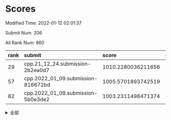 # Scores

Modified Time: 2022-01-12 02:01:37

Submit Num: 206

All Rank Num: 860

| rank |               submit               |       score        |       sigma        | pk_num |
| :--- | :--------------------------------- | :----------------- | :----------------- | :----- |
| 29   | cpp.21_12_24.submission-2b2ea0d7   | 1010.2280036211656 | 1.9083901752997336 | 14     |
| 57   | cpp.2022_01_09.submission-816672bd | 1005.5701893742519 | 1.597210373472462  | 15     |
| 82   | cpp.2022_01_09.submission-5b0e3de2 | 1003.2311498471374 | 1.6529282742870735 | 13     |


<details>
<summary>全部</summary>

| rank |                 submit                 |       score        |       sigma        | pk_num |
| :--- | :------------------------------------- | :----------------- | :----------------- | :----- |
| 1    | gobigger.level_3.submission_level_3_36 | 1017.9814869134611 | 2.5191386312574924 | 14     |
| 2    | gobigger.level_3.submission_level_3_1  | 1014.3728365224174 | 1.7807677445199992 | 16     |
| 3    | gobigger.level_3.submission_level_3_28 | 1013.9438755340606 | 2.070689407062635  | 16     |
| 4    | gobigger.level_3.submission_level_3_44 | 1013.702055681824  | 1.9355741826595043 | 16     |
| 5    | gobigger.level_3.submission_level_3_14 | 1013.3424042495453 | 2.019091033592613  | 15     |
| 6    | gobigger.level_3.submission_level_3_29 | 1013.16008709982   | 1.8615075309914275 | 17     |
| 7    | gobigger.level_3.submission_level_3_35 | 1012.8524176907225 | 1.6826546955318906 | 17     |
| 8    | gobigger.level_3.submission_level_3_26 | 1012.6489083794473 | 1.821869595441628  | 15     |
| 9    | gobigger.level_3.submission_level_3_22 | 1012.4279862486676 | 1.6512775178512962 | 17     |
| 10   | gobigger.level_3.submission_level_3_12 | 1012.2854728403643 | 1.8067418848658074 | 16     |
| 11   | gobigger.level_3.submission_level_3_4  | 1012.2409758497176 | 1.920145372102489  | 14     |
| 12   | gobigger.level_3.submission_level_3_18 | 1012.072693482584  | 1.5342588223158633 | 18     |
| 13   | gobigger.level_3.submission_level_3_38 | 1012.0401176859166 | 1.7254380001922354 | 16     |
| 14   | gobigger.level_3.submission_level_3_2  | 1011.9872919980539 | 1.7804005203424778 | 15     |
| 15   | gobigger.level_3.submission_level_3_27 | 1011.7738566944828 | 1.7989205894871028 | 16     |
| 16   | gobigger.level_3.submission_level_3_45 | 1011.5321263604508 | 1.8235493238760707 | 16     |
| 17   | gobigger.level_3.submission_level_3_25 | 1011.5158499973767 | 1.8501607948854333 | 17     |
| 18   | gobigger.level_3.submission_level_3_15 | 1011.5140570197585 | 1.6597861276027903 | 18     |
| 19   | gobigger.level_3.submission_level_3_7  | 1011.4798247786259 | 2.0080211698879555 | 14     |
| 20   | gobigger.level_3.submission_level_3_21 | 1011.4602898042251 | 1.6231799956222173 | 19     |
| 21   | gobigger.level_3.submission_level_3_32 | 1011.4314414405046 | 1.6150543047920927 | 16     |
| 22   | gobigger.level_3.submission_level_3_0  | 1011.418724398282  | 1.5315273292377465 | 18     |
| 23   | gobigger.level_3.submission_level_3_40 | 1011.0206398542119 | 1.4714636397721024 | 17     |
| 24   | gobigger.level_3.submission_level_3_11 | 1010.9390251992027 | 1.6851520578471453 | 17     |
| 25   | gobigger.level_3.submission_level_3_46 | 1010.8963846279106 | 1.5481999323808897 | 19     |
| 26   | gobigger.level_3.submission_level_3_37 | 1010.8243700038023 | 1.6899390346654775 | 17     |
| 27   | gobigger.level_3.submission_level_3_6  | 1010.3346958259629 | 1.5109659406170353 | 19     |
| 28   | gobigger.level_3.submission_level_3_17 | 1010.2868926529345 | 1.717468833249665  | 16     |
| 29   | cpp.21_12_24.submission-2b2ea0d7       | 1010.2280036211656 | 1.9083901752997336 | 14     |
| 30   | gobigger.level_3.submission_level_3_19 | 1010.1280090295601 | 1.7070803223804036 | 16     |
| 31   | gobigger.level_3.submission_level_3_34 | 1010.1192150912889 | 2.083513192668962  | 13     |
| 32   | gobigger.level_3.submission_level_3_20 | 1010.0166877475957 | 1.5256050344836325 | 18     |
| 33   | gobigger.level_3.submission_level_3_3  | 1009.9646671718201 | 1.6167804218762336 | 20     |
| 34   | gobigger.level_3.submission_level_3_30 | 1009.4788467460734 | 1.686305151570194  | 16     |
| 35   | gobigger.level_3.submission_level_3_13 | 1009.4002588241488 | 1.644976404697803  | 17     |
| 36   | gobigger.level_3.submission_level_3_5  | 1009.3157565658909 | 1.662909219725453  | 15     |
| 37   | gobigger.level_3.submission_level_3_47 | 1009.299029584641  | 1.5917400737045633 | 17     |
| 38   | gobigger.level_3.submission_level_3_23 | 1009.2866094151132 | 1.8328239308920726 | 15     |
| 39   | gobigger.level_3.submission_level_3_8  | 1009.140185235212  | 1.7038395928878338 | 15     |
| 40   | gobigger.level_3.submission_level_3_24 | 1008.9201121673491 | 1.7254188672869473 | 19     |
| 41   | gobigger.level_3.submission_level_3_31 | 1008.8887524623749 | 1.6759232997381046 | 19     |
| 42   | gobigger.level_3.submission_level_3_10 | 1008.8057490241027 | 1.5887170569547509 | 17     |
| 43   | gobigger.level_3.submission_level_3_48 | 1008.6749589798494 | 1.7659369949454482 | 14     |
| 44   | gobigger.level_3.submission_level_3_41 | 1008.5692669718302 | 1.6775466389580638 | 15     |
| 45   | gobigger.level_3.submission_level_3_42 | 1008.5110768284937 | 1.5137362701992805 | 19     |
| 46   | gobigger.level_3.submission_level_3_16 | 1008.4121337472731 | 1.7025392627860094 | 15     |
| 47   | gobigger.level_3.submission_level_3_33 | 1007.7712219261844 | 1.590980221597139  | 15     |
| 48   | gobigger.level_3.submission_level_3_43 | 1007.735155728928  | 1.572754013200515  | 16     |
| 49   | gobigger.level_3.submission_level_3_49 | 1007.6693217410955 | 1.390236519478238  | 19     |
| 50   | gobigger.level_1.submission_level_1_35 | 1007.3809401802051 | 1.8485235151408166 | 13     |
| 51   | gobigger.level_3.submission_level_3_9  | 1006.7263288353221 | 1.6868672979298072 | 16     |
| 52   | gobigger.level_3.submission_level_3_39 | 1006.7002236228393 | 1.4173086788809102 | 21     |
| 53   | gobigger.level_1.submission_level_1_9  | 1006.640199635666  | 1.432078073325546  | 19     |
| 54   | gobigger.level_1.submission_level_1_27 | 1006.3981391587482 | 1.7481879189499783 | 13     |
| 55   | gobigger.level_1.submission_level_1_13 | 1006.0602365496168 | 1.570642272565983  | 13     |
| 56   | gobigger.jsonzb.submission_level_4_0   | 1005.6209133646095 | 1.5289960520949424 | 14     |
| 57   | cpp.2022_01_09.submission-816672bd     | 1005.5701893742519 | 1.597210373472462  | 15     |
| 58   | gobigger.level_1.submission_level_1_44 | 1005.0177520867909 | 1.5891363717570413 | 17     |
| 59   | gobigger.level_1.submission_level_1_25 | 1004.9906124763299 | 1.5763448153402873 | 15     |
| 60   | gobigger.level_1.submission_level_1_2  | 1004.8109389864139 | 1.4930392760955222 | 18     |
| 61   | gobigger.level_1.submission_level_1_47 | 1004.7931950163525 | 1.7749152685347795 | 14     |
| 62   | gobigger.level_1.submission_level_1_41 | 1004.7930962951789 | 1.6639229996143987 | 12     |
| 63   | gobigger.level_1.submission_level_1_30 | 1004.7890641399716 | 1.5572533653587322 | 15     |
| 64   | gobigger.level_1.submission_level_1_8  | 1004.5207348529593 | 1.557329049850911  | 16     |
| 65   | gobigger.level_1.submission_level_1_29 | 1004.4910550198189 | 1.5187613182869242 | 17     |
| 66   | gobigger.level_1.submission_level_1_42 | 1004.4650292751743 | 1.4545247467091387 | 15     |
| 67   | gobigger.level_1.submission_level_1_16 | 1004.3981773845096 | 1.5228832944557327 | 15     |
| 68   | gobigger.level_1.submission_level_1_45 | 1004.3773117587981 | 1.493332119957999  | 16     |
| 69   | gobigger.level_1.submission_level_1_21 | 1004.2302076677447 | 1.37647991670485   | 22     |
| 70   | gobigger.level_1.submission_level_1_6  | 1004.0633589698848 | 1.3997175558090098 | 20     |
| 71   | gobigger.level_1.submission_level_1_5  | 1004.0575778201563 | 1.5576520481387786 | 16     |
| 72   | gobigger.level_1.submission_level_1_4  | 1003.922493773919  | 1.3868495508992154 | 19     |
| 73   | gobigger.level_1.submission_level_1_1  | 1003.7358042766815 | 1.7533892552608688 | 14     |
| 74   | gobigger.level_1.submission_level_1_39 | 1003.6386360260187 | 1.4327503846300258 | 18     |
| 75   | gobigger.level_1.submission_level_1_43 | 1003.623805112239  | 1.3224745984670645 | 20     |
| 76   | gobigger.level_1.submission_level_1_31 | 1003.5134010030459 | 1.4540914154499789 | 17     |
| 77   | gobigger.level_1.submission_level_1_36 | 1003.4053330232283 | 1.5258928574535806 | 17     |
| 78   | gobigger.level_1.submission_level_1_12 | 1003.3925115421575 | 1.5886545890182198 | 15     |
| 79   | gobigger.level_1.submission_level_1_18 | 1003.3271270477939 | 1.5053442915121082 | 17     |
| 80   | gobigger.level_1.submission_level_1_33 | 1003.3220687781416 | 1.4789109499356763 | 17     |
| 81   | gobigger.level_1.submission_level_1_11 | 1003.2663384476042 | 1.4317241872383055 | 18     |
| 82   | cpp.2022_01_09.submission-5b0e3de2     | 1003.2311498471374 | 1.6529282742870735 | 13     |
| 83   | gobigger.level_1.submission_level_1_17 | 1002.9372385082927 | 1.489664139268212  | 17     |
| 84   | gobigger.level_1.submission_level_1_20 | 1002.8892697826159 | 1.4590109876054946 | 14     |
| 85   | gobigger.level_1.submission_level_1_32 | 1002.8138607507709 | 1.4177079502775396 | 18     |
| 86   | gobigger.level_1.submission_level_1_15 | 1002.7643642776287 | 1.451041094385379  | 17     |
| 87   | gobigger.level_1.submission_level_1_26 | 1002.7094910736662 | 1.685941134973119  | 14     |
| 88   | gobigger.level_1.submission_level_1_24 | 1002.6852540880949 | 1.4743793052335366 | 19     |
| 89   | gobigger.level_1.submission_level_1_22 | 1002.6796609563415 | 1.6080604762951263 | 14     |
| 90   | gobigger.level_1.submission_level_1_38 | 1002.6718835320894 | 1.6587620907179572 | 14     |
| 91   | gobigger.level_1.submission_level_1_23 | 1002.6029138633133 | 1.3392013591344056 | 20     |
| 92   | gobigger.level_1.submission_level_1_14 | 1002.3870219211893 | 1.4683346691418806 | 17     |
| 93   | gobigger.level_1.submission_level_1_48 | 1002.3084091640544 | 1.4997622496220326 | 14     |
| 94   | gobigger.level_1.submission_level_1_34 | 1002.2982704840255 | 1.5077405604082628 | 15     |
| 95   | gobigger.level_1.submission_level_1_46 | 1002.0201300743745 | 1.5592028637321749 | 15     |
| 96   | gobigger.level_1.submission_level_1_3  | 1001.9867509807372 | 1.3839330066634725 | 20     |
| 97   | gobigger.level_1.submission_level_1_28 | 1001.8190820893683 | 1.411387342085877  | 19     |
| 98   | gobigger.level_1.submission_level_1_7  | 1001.8085792729229 | 1.4310522333373543 | 18     |
| 99   | gobigger.level_1.submission_level_1_49 | 1001.6276161705288 | 1.2508172033949947 | 25     |
| 100  | gobigger.level_1.submission_level_1_37 | 1001.5632569291773 | 1.6193069072703736 | 16     |
| 101  | gobigger.level_1.submission_level_1_0  | 1000.99996293193   | 1.4323750061587637 | 17     |
| 102  | gobigger.level_1.submission_level_1_19 | 1000.9693922659835 | 1.516359377783121  | 14     |
| 103  | gobigger.level_1.submission_level_1_10 | 1000.2407008096128 | 1.551029582200694  | 16     |
| 104  | gobigger.random.submission_random_46   | 998.8579826691653  | 1.4529821415555677 | 14     |
| 105  | gobigger.level_1.submission_level_1_40 | 998.5396030970229  | 1.6236893839602513 | 15     |
| 106  | gobigger.random.submission_random_17   | 998.0336939216396  | 1.497743064487511  | 14     |
| 107  | gobigger.random.submission_random_19   | 998.009697915382   | 1.5733486765049658 | 14     |
| 108  | gobigger.random.submission_random_15   | 997.5891677745971  | 1.5568499573774472 | 13     |
| 109  | gobigger.random.submission_random_18   | 997.5569876714129  | 1.3222700693659066 | 18     |
| 110  | gobigger.random.submission_random_1    | 997.4927935968434  | 1.5883895956244336 | 16     |
| 111  | gobigger.random.submission_random_8    | 997.1928000951875  | 1.3730977966462807 | 19     |
| 112  | gobigger.random.submission_random_35   | 997.1758417340834  | 1.4511385792052724 | 19     |
| 113  | gobigger.random.submission_random_0    | 997.1612723936636  | 1.383615969970897  | 18     |
| 114  | gobigger.random.submission_random_9    | 997.1142470243271  | 1.4870988166919856 | 16     |
| 115  | gobigger.random.submission_random_25   | 997.0509688497178  | 1.352421017541511  | 19     |
| 116  | gobigger.random.submission_random_14   | 997.0417094055645  | 1.3209488219868235 | 21     |
| 117  | gobigger.random.submission_random_13   | 996.9284652373203  | 1.3337326993502057 | 20     |
| 118  | gobigger.random.submission_random_26   | 996.8814127030669  | 1.535697883357579  | 14     |
| 119  | gobigger.random.submission_random_36   | 996.71838991987    | 1.5111088067446719 | 17     |
| 120  | gobigger.random.submission_random_38   | 996.6842496168381  | 1.4144949093048271 | 19     |
| 121  | gobigger.random.submission_random_22   | 996.650270112706   | 1.3032856233440866 | 18     |
| 122  | gobigger.random.submission_random_49   | 996.5814980164922  | 1.3877818915658449 | 16     |
| 123  | gobigger.random.submission_random_6    | 996.5102833562888  | 1.5990348932828407 | 14     |
| 124  | gobigger.level_2.submission_level_2_38 | 996.5005103537891  | 1.4056849150233748 | 21     |
| 125  | gobigger.random.submission_random_48   | 996.4937312622744  | 1.4261418995236337 | 18     |
| 126  | gobigger.random.submission_random_44   | 996.4802888282364  | 1.482110227263943  | 15     |
| 127  | gobigger.random.submission_random_4    | 996.4382623608512  | 1.3913366047253137 | 18     |
| 128  | gobigger.random.submission_random_42   | 996.3172545186768  | 1.4534510658753617 | 17     |
| 129  | gobigger.random.submission_random_20   | 996.2389609852817  | 1.4570524788005605 | 18     |
| 130  | gobigger.random.submission_random_40   | 996.1667814138106  | 1.398996546673099  | 16     |
| 131  | gobigger.random.submission_random_29   | 996.1197635878947  | 1.3455858700264633 | 18     |
| 132  | gobigger.random.submission_random_5    | 996.1186072917828  | 1.3253757531782806 | 20     |
| 133  | gobigger.level_2.submission_level_2_49 | 996.0831292968231  | 1.5015648385761509 | 18     |
| 134  | gobigger.random.submission_random_31   | 996.0398996403896  | 1.4839234227313784 | 16     |
| 135  | gobigger.random.submission_random_16   | 995.9349471855855  | 1.5050171706809967 | 15     |
| 136  | gobigger.random.submission_random_41   | 995.8161011738451  | 1.6593309896712427 | 13     |
| 137  | gobigger.level_2.submission_level_2_40 | 995.7939599237517  | 1.5622029423078465 | 17     |
| 138  | gobigger.random.submission_random_10   | 995.6854992273067  | 1.4784963078980495 | 17     |
| 139  | gobigger.level_2.submission_level_2_15 | 995.675011223165   | 1.5768608528660653 | 17     |
| 140  | gobigger.level_2.submission_level_2_27 | 995.5961479975924  | 1.3983332097393488 | 17     |
| 141  | gobigger.random.submission_random_32   | 995.5883912811418  | 1.72267613345291   | 13     |
| 142  | gobigger.random.submission_random_7    | 995.5871429390589  | 1.6153903444669817 | 13     |
| 143  | gobigger.random.submission_random_24   | 995.5598224800619  | 1.2990659756971628 | 21     |
| 144  | gobigger.random.submission_random_34   | 995.5224640607026  | 1.4650622926043075 | 19     |
| 145  | gobigger.random.submission_random_30   | 995.5067323341976  | 1.5033693600565947 | 16     |
| 146  | gobigger.random.submission_random_2    | 995.5001874367773  | 1.521026770342985  | 17     |
| 147  | gobigger.random.submission_random_23   | 995.326423313334   | 1.3337171851903802 | 19     |
| 148  | gobigger.random.submission_random_39   | 995.2302292973015  | 1.4324050732543359 | 18     |
| 149  | gobigger.level_2.submission_level_2_12 | 995.2240796824437  | 1.4146233433701605 | 18     |
| 150  | gobigger.random.submission_random_47   | 995.2082719713206  | 1.582596951512538  | 17     |
| 151  | gobigger.level_2.submission_level_2_31 | 995.1353974514965  | 1.4734102027536338 | 16     |
| 152  | gobigger.random.submission_random_27   | 995.0326443423095  | 1.4880075460673745 | 16     |
| 153  | gobigger.level_2.submission_level_2_33 | 994.9600034015272  | 1.4852615064863113 | 17     |
| 154  | gobigger.random.submission_random_43   | 994.9597432101717  | 1.31758427837667   | 19     |
| 155  | gobigger.random.submission_random_37   | 994.905779907219   | 1.3170899109862    | 22     |
| 156  | gobigger.random.submission_random_45   | 994.8919947933936  | 1.509482792452196  | 15     |
| 157  | gobigger.level_2.submission_level_2_25 | 994.7112125102423  | 1.5167489590709873 | 19     |
| 158  | gobigger.level_2.submission_level_2_37 | 994.6274845626585  | 1.360927004265378  | 22     |
| 159  | gobigger.level_2.submission_level_2_6  | 994.4774138486944  | 1.6328727653014736 | 14     |
| 160  | gobigger.random.submission_random_21   | 994.4594401507493  | 1.7135013930502563 | 15     |
| 161  | gobigger.level_2.submission_level_2_32 | 994.3910364157139  | 1.5702690281474854 | 16     |
| 162  | gobigger.level_2.submission_level_2_16 | 994.2828780466135  | 1.4797771840796008 | 19     |
| 163  | gobigger.level_2.submission_level_2_11 | 994.0542606558439  | 1.411653279914069  | 21     |
| 164  | gobigger.random.submission_random_28   | 994.0455823435476  | 1.404330875093935  | 18     |
| 165  | gobigger.level_2.submission_level_2_19 | 993.9649890733824  | 1.4896801948887801 | 16     |
| 166  | gobigger.level_2.submission_level_2_29 | 993.9225084651096  | 1.92052856591711   | 11     |
| 167  | gobigger.random.submission_random_12   | 993.919790581816   | 1.722545392275117  | 16     |
| 168  | gobigger.level_2.submission_level_2_36 | 993.7005447297167  | 1.312987661503062  | 23     |
| 169  | gobigger.random.submission_random_33   | 993.5607029453539  | 1.48729000134516   | 17     |
| 170  | gobigger.random.submission_random_11   | 993.5299739633954  | 1.4760398913447113 | 19     |
| 171  | gobigger.level_2.submission_level_2_43 | 993.5191370151044  | 1.4052346155897881 | 17     |
| 172  | gobigger.level_2.submission_level_2_10 | 993.5020643542802  | 1.5178696721425629 | 17     |
| 173  | gobigger.level_2.submission_level_2_42 | 993.4111445468941  | 1.4912463523736061 | 20     |
| 174  | gobigger.level_2.submission_level_2_35 | 993.3223688551731  | 1.3958359467043462 | 18     |
| 175  | gobigger.level_2.submission_level_2_28 | 993.2784471634682  | 1.6906850834118192 | 18     |
| 176  | gobigger.level_2.submission_level_2_34 | 993.2597787224316  | 1.579503204677478  | 17     |
| 177  | gobigger.level_2.submission_level_2_5  | 993.1673758932614  | 1.7482348802044685 | 15     |
| 178  | gobigger.random.submission_random_3    | 993.1671973215282  | 1.5152808955526966 | 15     |
| 179  | gobigger.level_2.submission_level_2_26 | 993.135422569027   | 1.4725697475485333 | 19     |
| 180  | gobigger.level_2.submission_level_2_20 | 993.0390894864013  | 1.754084765314999  | 12     |
| 181  | gobigger.level_2.submission_level_2_7  | 993.0205899293999  | 1.4542992828386525 | 24     |
| 182  | gobigger.level_2.submission_level_2_17 | 992.8285355250475  | 1.4720794480600214 | 19     |
| 183  | gobigger.level_2.submission_level_2_46 | 992.7730096190354  | 1.47941551590409   | 19     |
| 184  | gobigger.level_2.submission_level_2_2  | 992.6093775382382  | 1.7324069663325745 | 16     |
| 185  | gobigger.level_2.submission_level_2_21 | 992.4723687997728  | 1.4383408663429684 | 19     |
| 186  | gobigger.level_2.submission_level_2_24 | 992.2797709318806  | 1.6298881376497771 | 16     |
| 187  | gobigger.level_2.submission_level_2_0  | 991.9347962276996  | 1.4612452341039608 | 18     |
| 188  | gobigger.level_2.submission_level_2_47 | 991.9120991340076  | 1.6186885240322344 | 15     |
| 189  | gobigger.level_2.submission_level_2_39 | 991.5167179356713  | 1.7933954473027787 | 15     |
| 190  | gobigger.level_2.submission_level_2_8  | 991.3686537103918  | 1.7724390421990215 | 16     |
| 191  | gobigger.level_2.submission_level_2_1  | 991.2526965281291  | 1.8171765623570204 | 18     |
| 192  | gobigger.level_2.submission_level_2_3  | 991.1584325016723  | 1.6327656982742664 | 16     |
| 193  | gobigger.level_2.submission_level_2_23 | 990.9954106468953  | 1.7582069135422078 | 14     |
| 194  | gobigger.level_2.submission_level_2_14 | 990.9566837197876  | 1.4783291636790865 | 17     |
| 195  | gobigger.level_2.submission_level_2_18 | 990.7317082000241  | 1.591850223996983  | 20     |
| 196  | gobigger.level_2.submission_level_2_30 | 990.6480299720805  | 1.4463101118574853 | 19     |
| 197  | gobigger.level_2.submission_level_2_4  | 990.3231222050545  | 1.770130825428463  | 15     |
| 198  | gobigger.level_2.submission_level_2_22 | 990.3111717593761  | 1.6792679833770137 | 17     |
| 199  | gobigger.level_2.submission_level_2_13 | 990.1592173770996  | 1.962456028255893  | 14     |
| 200  | gobigger.level_2.submission_level_2_44 | 989.4671832289638  | 1.718310505250976  | 15     |
| 201  | gobigger.level_2.submission_level_2_48 | 989.4476257385322  | 1.6582014466689339 | 17     |
| 202  | gobigger.level_2.submission_level_2_41 | 987.9194093244079  | 1.9048532700867271 | 13     |
| 203  | gobigger.none.submission_none_1        | 987.8365896562526  | 1.905099731142704  | 16     |
| 204  | gobigger.level_2.submission_level_2_45 | 987.5022388215043  | 1.948549377047939  | 14     |
| 205  | gobigger.level_2.submission_level_2_9  | 986.1293021116309  | 2.2120687391864715 | 14     |
| 206  | gobigger.none.submission_none_0        | 979.6428504462173  | 2.5935081768654045 | 14     |

</details>